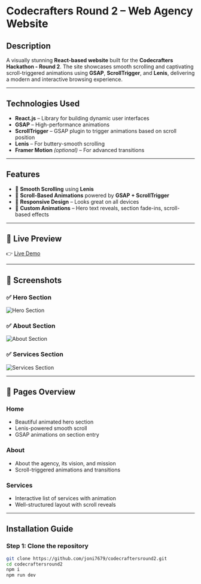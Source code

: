#  Codecrafters Round 2 – Web Agency Website

##  Description
A visually stunning **React-based website** built for the **Codecrafters Hackathon - Round 2**. The site showcases smooth scrolling and captivating scroll-triggered animations using **GSAP**, **ScrollTrigger**, and **Lenis**, delivering a modern and interactive browsing experience.
  
  ---
  
##  Technologies Used
- **React.js** – Library for building dynamic user interfaces  
- **GSAP** – High-performance animations  
- **ScrollTrigger** – GSAP plugin to trigger animations based on scroll position  
- **Lenis** – For buttery-smooth scrolling  
- **Framer Motion** *(optional)* – For advanced transitions  
---
##  Features
- 🔄 **Smooth Scrolling** using **Lenis**  
- 🎯 **Scroll-Based Animations** powered by **GSAP + ScrollTrigger**  
- 📱 **Responsive Design** – Looks great on all devices  
- 🎨 **Custom Animations** – Hero text reveals, section fade-ins, scroll-based effects  
---
## 🔗 Live Preview  
👉 [Live Demo](https://codecraftersround-2.netlify.app/)

---
## 📸 Screenshots

### ✅ Hero Section  
![Hero Section](./screenshots/hero.png)

### ✅ About Section  
![About Section](./screenshots/about.png)

### ✅ Services Section  
![Services Section](./screenshots/services.png)
 
 ---
 
## 🧩 Pages Overview

###  Home
- Beautiful animated hero section  
- Lenis-powered smooth scroll  
- GSAP animations on section entry  

###  About
- About the agency, its vision, and mission  
- Scroll-triggered animations and transitions  

###  Services
- Interactive list of services with animation  
- Well-structured layout with scroll reveals  

---

##  Installation Guide

### Step 1: Clone the repository
```bash
git clone https://github.com/joni7679/codecraftersround2.git
cd codecraftersround2
npm i
npm run dev
